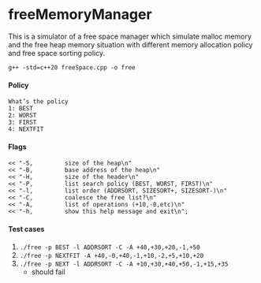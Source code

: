 # freeMemoryManager
This is a simulator of a free space manager which simulate malloc memory and the free heap memory situation with different memory allocation policy and free space sorting policy.

`g++ -std=c++20 freeSpace.cpp -o free`
#### Policy
```
What’s the policy
1: BEST
2: WORST
3: FIRST
4: NEXTFIT
```
#### Flags
```
<< "-S,         size of the heap\n"
<< "-B,         base address of the heap\n"
<< "-H,         size of the header\n"
<< "-P,         list search policy (BEST, WORST, FIRST)\n"
<< "-l,         list order (ADDRSORT, SIZESORT+, SIZESORT-)\n"
<< "-C,         coalesce the free list?\n"
<< "-A,         list of operations (+10,-0,etc)\n"
<< "-h,         show this help message and exit\n";

```




#### Test cases
1. `./free -p BEST -l ADDRSORT -C -A +40,+30,+20,-1,+50`
2. `./free -p NEXTFIT -A +40,-0,+40,-1,+10,-2,+5,+10,+20`
3. `./free -p NEXT -l ADDRSORT -C -A +10,+30,+40,+50,-1,+15,+35` 
    - should fail